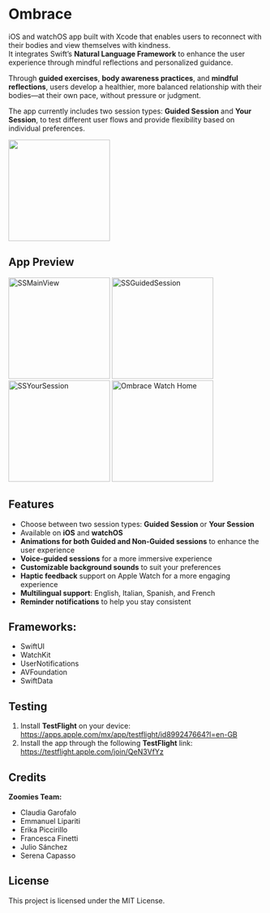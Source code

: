 # Ombrace
iOS and watchOS app built with Xcode that enables users to reconnect with their bodies and view themselves with kindness.  
It integrates Swift’s **Natural Language Framework** to enhance the user experience through mindful reflections and personalized guidance.

Through **guided exercises**, **body awareness practices**, and **mindful reflections**, users develop a healthier, more balanced relationship with their bodies—at their own pace, without pressure or judgment.

The app currently includes two session types: **Guided Session** and **Your Session**, to test different user flows and provide flexibility based on individual preferences.

<img src="https://github.com/user-attachments/assets/4768632a-49b1-4236-9b4e-3123be1bcd93" width=200 height=200/>

## App Preview

<img alt="SSMainView" src="https://github.com/user-attachments/assets/64d919a9-72bb-47c4-b848-a11fdda807b2" width=200/>
<img alt="SSGuidedSession" src="https://github.com/user-attachments/assets/0843452e-f0f3-4194-ae25-91d0333a6bb3" width=200/>
<img alt="SSYourSession" src="https://github.com/user-attachments/assets/81feedb6-4e0e-4fb3-8197-3a3b42131975" width=200/>
<img alt="Ombrace Watch Home" src="https://github.com/user-attachments/assets/fe64a8f7-a5ea-4012-9c7b-8e79f3d11000" width=200/>

## Features
- Choose between two session types: **Guided Session** or **Your Session**
- Available on **iOS** and **watchOS**
- **Animations for both Guided and Non-Guided sessions** to enhance the user experience
- **Voice-guided sessions** for a more immersive experience
- **Customizable background sounds** to suit your preferences
- **Haptic feedback** support on Apple Watch for a more engaging experience
- **Multilingual support**: English, Italian, Spanish, and French
- **Reminder notifications** to help you stay consistent

## Frameworks: 
- SwiftUI
- WatchKit
- UserNotifications
- AVFoundation
- SwiftData

## Testing
1. Install **TestFlight** on your device: <https://apps.apple.com/mx/app/testflight/id899247664?l=en-GB>
2. Install the app through the following **TestFlight** link: <https://testflight.apple.com/join/QeN3VfYz>

## Credits
**Zoomies Team:**
- Claudia Garofalo
- Emmanuel Lipariti
- Erika Piccirillo
- Francesca Finetti
- Julio Sánchez
- Serena Capasso

## License
This project is licensed under the MIT License.
